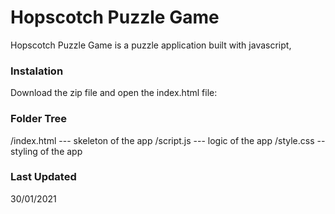 # Hopscotch Puzzle Game
Hopscotch Puzzle Game is a puzzle application built with javascript,

### Instalation
Download the zip file and open the index.html file:

### Folder Tree
/index.html --- skeleton of the app
/script.js --- logic of the app
/style.css -- styling of the app

### Last Updated

30/01/2021